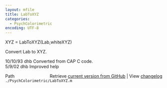 ```yaml
---
layout: mfile
title: LabToXYZ
categories:
  - PsychColorimetric
encoding: UTF-8
---
```


XYZ = LabToXYZ(Lab,whiteXYZ)  

Convert Lab to XYZ.  

10/10/93    dhb   Converted from CAP C code.  
5/9/02      dhb   Improved help  


<div class="code_header" style="text-align:right;">
  <span style="float:left;">Path&nbsp;&nbsp;</span> <span class="counter">Retrieve <a href=
  "https://raw.github.com/Psychtoolbox-3/Psychtoolbox-3/beta/./PsychColorimetric/LabToXYZ.m">current version from GitHub</a> | View <a href=
  "https://github.com/Psychtoolbox-3/Psychtoolbox-3/commits/beta/./PsychColorimetric/LabToXYZ.m">changelog</a></span>
</div>
<div class="code">
  <code>./PsychColorimetric/LabToXYZ.m</code>
</div>

